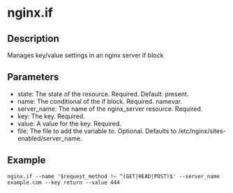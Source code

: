 # nginx.if

## Description

Manages key/value settings in an nginx server if block

## Parameters

* state: The state of the resource. Required. Default: present.
* name: The conditional of the if block. Required. namevar.
* server_name: The name of the nginx_server resource. Required.
* key: The key. Required.
* value: A value for the key. Required.
* file: The file to add the variable to. Optional. Defaults to /etc/nginx/sites-enabled/server_name.

## Example

```shell
nginx.if --name '$request_method !~ ^(GET|HEAD|POST)$' --server_name example.com --key return --value 444
```

